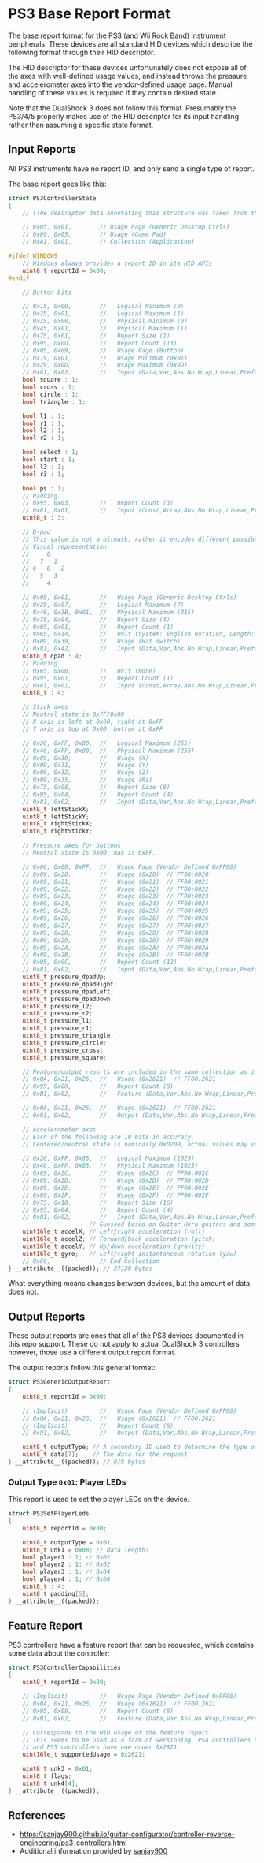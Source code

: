 # PS3 Base Report Format

The base report format for the PS3 (and Wii Rock Band) instrument peripherals. These devices are all standard HID devices which describe the following format through their HID descriptor.

The HID descriptor for these devices unfortunately does not expose all of the axes with well-defined usage values, and instead throws the pressure and accelerometer axes into the vendor-defined usage page. Manual handling of these values is required if they contain desired state.

Note that the DualShock 3 does not follow this format. Presumably the PS3/4/5 properly makes use of the HID descriptor for its input handling rather than assuming a specific state format.

## Input Reports

All PS3 instruments have no report ID, and only send a single type of report.

The base report goes like this:

```cpp
struct PS3ControllerState
{
    // (The descriptor data annotating this structure was taken from the Guitar Hero World Tour guitar.)

    // 0x05, 0x01,        // Usage Page (Generic Desktop Ctrls)
    // 0x09, 0x05,        // Usage (Game Pad)
    // 0xA1, 0x01,        // Collection (Application)

#ifdef WINDOWS
    // Windows always provides a report ID in its HID APIs
    uint8_t reportId = 0x00;
#endif

    // Button bits

    // 0x15, 0x00,        //   Logical Minimum (0)
    // 0x25, 0x01,        //   Logical Maximum (1)
    // 0x35, 0x00,        //   Physical Minimum (0)
    // 0x45, 0x01,        //   Physical Maximum (1)
    // 0x75, 0x01,        //   Report Size (1)
    // 0x95, 0x0D,        //   Report Count (13)
    // 0x05, 0x09,        //   Usage Page (Button)
    // 0x19, 0x01,        //   Usage Minimum (0x01)
    // 0x29, 0x0D,        //   Usage Maximum (0x0D)
    // 0x81, 0x02,        //   Input (Data,Var,Abs,No Wrap,Linear,Preferred State,No Null Position)
    bool square : 1;
    bool cross : 1;
    bool circle : 1;
    bool triangle : 1;

    bool l1 : 1;
    bool r1 : 1;
    bool l2 : 1;
    bool r2 : 1;

    bool select : 1;
    bool start : 1;
    bool l3 : 1;
    bool r3 : 1;

    bool ps : 1;
    // Padding
    // 0x95, 0x03,        //   Report Count (3)
    // 0x81, 0x01,        //   Input (Const,Array,Abs,No Wrap,Linear,Preferred State,No Null Position)
    uint8_t : 3;

    // D-pad
    // This value is not a bitmask, rather it encodes different possible states as individual numbers.
    // Visual representation:
    //     0
    //   7   1
    // 6   8   2
    //   5   3
    //     4

    // 0x05, 0x01,        //   Usage Page (Generic Desktop Ctrls)
    // 0x25, 0x07,        //   Logical Maximum (7)
    // 0x46, 0x3B, 0x01,  //   Physical Maximum (315)
    // 0x75, 0x04,        //   Report Size (4)
    // 0x95, 0x01,        //   Report Count (1)
    // 0x65, 0x14,        //   Unit (System: English Rotation, Length: Centimeter)
    // 0x09, 0x39,        //   Usage (Hat switch)
    // 0x81, 0x42,        //   Input (Data,Var,Abs,No Wrap,Linear,Preferred State,Null State)
    uint8_t dpad : 4;
    // Padding
    // 0x65, 0x00,        //   Unit (None)
    // 0x95, 0x01,        //   Report Count (1)
    // 0x81, 0x01,        //   Input (Const,Array,Abs,No Wrap,Linear,Preferred State,No Null Position)
    uint8_t : 4;

    // Stick axes
    // Neutral state is 0x7F/0x80
    // X axis is left at 0x00, right at 0xFF
    // Y axis is top at 0x00, bottom at 0xFF

    // 0x26, 0xFF, 0x00,  //   Logical Maximum (255)
    // 0x46, 0xFF, 0x00,  //   Physical Maximum (255)
    // 0x09, 0x30,        //   Usage (X)
    // 0x09, 0x31,        //   Usage (Y)
    // 0x09, 0x32,        //   Usage (Z)
    // 0x09, 0x35,        //   Usage (Rz)
    // 0x75, 0x08,        //   Report Size (8)
    // 0x95, 0x04,        //   Report Count (4)
    // 0x81, 0x02,        //   Input (Data,Var,Abs,No Wrap,Linear,Preferred State,No Null Position)
    uint8_t leftStickX;
    uint8_t leftStickY;
    uint8_t rightStickX;
    uint8_t rightStickY;

    // Pressure axes for buttons
    // Neutral state is 0x00, max is 0xFF.

    // 0x06, 0x00, 0xFF,  //   Usage Page (Vendor Defined 0xFF00)
    // 0x09, 0x20,        //   Usage (0x20)  // FF00:0020
    // 0x09, 0x21,        //   Usage (0x21)  // FF00:0021
    // 0x09, 0x22,        //   Usage (0x22)  // FF00:0022
    // 0x09, 0x23,        //   Usage (0x23)  // FF00:0023
    // 0x09, 0x24,        //   Usage (0x24)  // FF00:0024
    // 0x09, 0x25,        //   Usage (0x25)  // FF00:0025
    // 0x09, 0x26,        //   Usage (0x26)  // FF00:0026
    // 0x09, 0x27,        //   Usage (0x27)  // FF00:0027
    // 0x09, 0x28,        //   Usage (0x28)  // FF00:0028
    // 0x09, 0x29,        //   Usage (0x29)  // FF00:0029
    // 0x09, 0x2A,        //   Usage (0x2A)  // FF00:002A
    // 0x09, 0x2B,        //   Usage (0x2B)  // FF00:002B
    // 0x95, 0x0C,        //   Report Count (12)
    // 0x81, 0x02,        //   Input (Data,Var,Abs,No Wrap,Linear,Preferred State,No Null Position)
    uint8_t pressure_dpadUp;
    uint8_t pressure_dpadRight;
    uint8_t pressure_dpadLeft;
    uint8_t pressure_dpadDown;
    uint8_t pressure_l2;
    uint8_t pressure_r2;
    uint8_t pressure_l1;
    uint8_t pressure_r1;
    uint8_t pressure_triangle;
    uint8_t pressure_circle;
    uint8_t pressure_cross;
    uint8_t pressure_square;

    // Feature/output reports are included in the same collection as input data
    // 0x0A, 0x21, 0x26,  //   Usage (0x2621)  // FF00:2621
    // 0x95, 0x08,        //   Report Count (8)
    // 0xB1, 0x02,        //   Feature (Data,Var,Abs,No Wrap,Linear,Preferred State,No Null Position,Non-volatile)

    // 0x0A, 0x21, 0x26,  //   Usage (0x2621)  // FF00:2621
    // 0x91, 0x02,        //   Output (Data,Var,Abs,No Wrap,Linear,Preferred State,No Null Position,Non-volatile)

    // Accelerometer axes
    // Each of the following are 10 bits in accuracy.
    // Centered/neutral state is nominally 0x0200, actual values may vary.

    // 0x26, 0xFF, 0x03,  //   Logical Maximum (1023)
    // 0x46, 0xFF, 0x03,  //   Physical Maximum (1023)
    // 0x09, 0x2C,        //   Usage (0x2C)  // FF00:002C
    // 0x09, 0x2D,        //   Usage (0x2D)  // FF00:002D
    // 0x09, 0x2E,        //   Usage (0x2E)  // FF00:002E
    // 0x09, 0x2F,        //   Usage (0x2F)  // FF00:002F
    // 0x75, 0x10,        //   Report Size (16)
    // 0x95, 0x04,        //   Report Count (4)
    // 0x81, 0x02,        //   Input (Data,Var,Abs,No Wrap,Linear,Preferred State,No Null Position)
                       // Guessed based on Guitar Hero guitars and some DS3 notes
    uint16le_t accelX; // Left/right acceleration (roll)
    uint16le_t accelZ; // Forward/back acceleration (pitch)
    uint16le_t accelY; // Up/down acceleration (gravity)
    uint16le_t gyro;   // Left/right instantaneous rotation (yaw)
    // 0xC0,              // End Collection
} __attribute__((packed)); // 27/28 bytes
```

What everything means changes between devices, but the amount of data does not.

## Output Reports

These output reports are ones that all of the PS3 devices documented in this repo support. These do not apply to actual DualShock 3 controllers however, those use a different output report format.

The output reports follow this general format:

```cpp
struct PS3GenericOutputReport
{
    uint8_t reportId = 0x00;

    // (Implicit)         //   Usage Page (Vendor Defined 0xFF00)
    // 0x0A, 0x21, 0x26,  //   Usage (0x2621)  // FF00:2621
    // (Implicit)         //   Report Count (8)
    // 0x91, 0x02,        //   Output (Data,Var,Abs,No Wrap,Linear,Preferred State,No Null Position,Non-volatile)

    uint8_t outputType; // A secondary ID used to determine the type of request
    uint8_t data[7];    // The data for the request
} __attribute__((packed)); // 8/9 bytes
```

### Output Type `0x01`: Player LEDs

This report is used to set the player LEDs on the device.

```cpp
struct PS3SetPlayerLeds
{
    uint8_t reportId = 0x00;

    uint8_t outputType = 0x01;
    uint8_t unk1 = 0x08; // data length?
    bool player1 : 1; // 0x01
    bool player2 : 1; // 0x02
    bool player3 : 1; // 0x04
    bool player4 : 1; // 0x08
    uint8_t : 4;
    uint8_t padding[5];
} __attribute__((packed));
```

## Feature Report

PS3 controllers have a feature report that can be requested, which contains some data about the controller:

```cpp
struct PS3ControllerCapabilities
{
    uint8_t reportId = 0x00;

    // (Implicit)         //   Usage Page (Vendor Defined 0xFF00)
    // 0x0A, 0x21, 0x26,  //   Usage (0x2621)  // FF00:2621
    // 0x95, 0x08,        //   Report Count (8)
    // 0xB1, 0x02,        //   Feature (Data,Var,Abs,No Wrap,Linear,Preferred State,No Null Position,Non-volatile)

    // Corresponds to the HID usage of the feature report.
    // This seems to be used as a form of versioning, PS4 controllers have a report under 0x2721
    // and PS5 controllers have one under 0x2821.
    uint16le_t supportedUsage = 0x2621;

    uint8_t unk3 = 0x01;
    uint8_t flags;
    uint8_t unk4[4];
} __attribute__((packed));
```

## References

- https://sanjay900.github.io/guitar-configurator/controller-reverse-engineering/ps3-controllers.html
- Additional information provided by [sanjay900](https://github.com/sanjay900)
